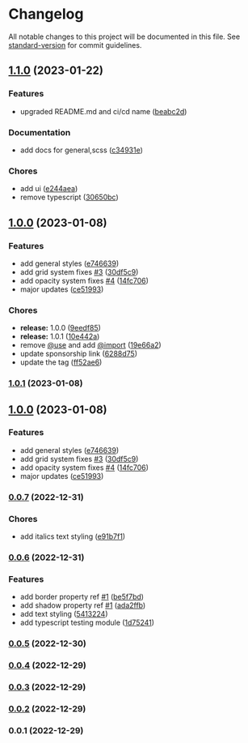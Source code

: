 # Changelog

All notable changes to this project will be documented in this file. See [standard-version](https://github.com/conventional-changelog/standard-version) for commit guidelines.

## [1.1.0](https://github.com/mokkapps/changelog-generator-demo/compare/v1.0.0...v1.1.0) (2023-01-22)


### Features

* upgraded README.md and ci/cd name ([beabc2d](https://github.com/mokkapps/changelog-generator-demo/commits/beabc2d6b9672d88cf0f949f32f99cb4d561550a))


### Documentation

* add docs for general,scss ([c34931e](https://github.com/mokkapps/changelog-generator-demo/commits/c34931e221abeba454d2711dda2804ddc1c7312b))


### Chores

* add ui ([e244aea](https://github.com/mokkapps/changelog-generator-demo/commits/e244aea7761f19c201bbb2029b9938f723206973))
* remove typescript ([30650bc](https://github.com/mokkapps/changelog-generator-demo/commits/30650bce0f3bd48dcf72a80cc45ca1c39e518671))

## [1.0.0](https://github.com/mokkapps/changelog-generator-demo/compare/v0.0.7...v1.0.0) (2023-01-08)


### Features

* add general styles ([e746639](https://github.com/mokkapps/changelog-generator-demo/commits/e7466399b30bb5ac7b27a9088aec2b1ac8ded337))
* add grid system fixes [#3](https://github.com/atorial/atoria-css/issues/3) ([30df5c9](https://github.com/mokkapps/changelog-generator-demo/commits/30df5c94c888981f21eaedf39aca17dabeb6d659))
* add opacity system fixes [#4](https://github.com/atorial/atoria-css/issues/4) ([14fc706](https://github.com/mokkapps/changelog-generator-demo/commits/14fc706c9e7fd0d1722c5dc193881416f34bf5fb))
* major updates ([ce51993](https://github.com/mokkapps/changelog-generator-demo/commits/ce51993861e98df8b159780123afa013465fd35a))


### Chores

* **release:** 1.0.0 ([9eedf85](https://github.com/mokkapps/changelog-generator-demo/commits/9eedf85c45d60b59caa2e7c612d3f772a539fe2c))
* **release:** 1.0.1 ([10e442a](https://github.com/mokkapps/changelog-generator-demo/commits/10e442a39fa251bbc3a3979f94fe99b2be5efaac))
* remove [@use](https://github.com/use) and add [@import](https://github.com/import) ([19e66a2](https://github.com/mokkapps/changelog-generator-demo/commits/19e66a2391b493c907ab961f5c3ea425b2242a19))
* update sponsorship link ([6288d75](https://github.com/mokkapps/changelog-generator-demo/commits/6288d75ea3aad9ee15f887a9a713f85f3c1be735))
* update the tag ([ff52ae6](https://github.com/mokkapps/changelog-generator-demo/commits/ff52ae6bfa6bbade19b507d423dc803497048582))

### [1.0.1](https://github.com/mokkapps/changelog-generator-demo/compare/v1.0.0...v1.0.1) (2023-01-08)

## [1.0.0](https://github.com/mokkapps/changelog-generator-demo/compare/v0.0.7...v1.0.0) (2023-01-08)


### Features

* add general styles ([e746639](https://github.com/mokkapps/changelog-generator-demo/commits/e7466399b30bb5ac7b27a9088aec2b1ac8ded337))
* add grid system fixes [#3](https://github.com/atorial/atoria-css/issues/3) ([30df5c9](https://github.com/mokkapps/changelog-generator-demo/commits/30df5c94c888981f21eaedf39aca17dabeb6d659))
* add opacity system fixes [#4](https://github.com/atorial/atoria-css/issues/4) ([14fc706](https://github.com/mokkapps/changelog-generator-demo/commits/14fc706c9e7fd0d1722c5dc193881416f34bf5fb))
* major updates ([ce51993](https://github.com/mokkapps/changelog-generator-demo/commits/ce51993861e98df8b159780123afa013465fd35a))

### [0.0.7](https://github.com/mokkapps/changelog-generator-demo/compare/v0.0.6...v0.0.7) (2022-12-31)


### Chores

* add italics text styling ([e91b7f1](https://github.com/mokkapps/changelog-generator-demo/commits/e91b7f1aed96edb93a9402c3bd99c428d93ad53e))

### [0.0.6](https://github.com/mokkapps/changelog-generator-demo/compare/v0.0.5...v0.0.6) (2022-12-31)


### Features

* add border property ref [#1](https://github.com/atorial/atoria-css/issues/1) ([be5f7bd](https://github.com/mokkapps/changelog-generator-demo/commits/be5f7bd0adaf8ea38e0fed1c16e30dc8dd7d5de4))
* add shadow property ref [#1](https://github.com/atorial/atoria-css/issues/1) ([ada2ffb](https://github.com/mokkapps/changelog-generator-demo/commits/ada2ffb420a0362cea9da7a46b198d7334f3268a))
* add text styling ([5413224](https://github.com/mokkapps/changelog-generator-demo/commits/5413224fa4e7d5a381557202c71588a9ead65828))
* add typescript testing module ([1d75241](https://github.com/mokkapps/changelog-generator-demo/commits/1d75241b9d49718e0c15e5b836effd63e1edd64c))

### [0.0.5](https://github.com/mokkapps/changelog-generator-demo/compare/v0.0.4...v0.0.5) (2022-12-30)

### [0.0.4](https://github.com/mokkapps/changelog-generator-demo/compare/v0.0.3...v0.0.4) (2022-12-29)

### [0.0.3](https://github.com/mokkapps/changelog-generator-demo/compare/v0.0.2...v0.0.3) (2022-12-29)

### [0.0.2](https://github.com/mokkapps/changelog-generator-demo/compare/v0.0.1...v0.0.2) (2022-12-29)

### 0.0.1 (2022-12-29)
